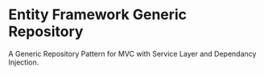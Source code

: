 # Entity Framework Generic Repository
A Generic Repository Pattern for MVC with Service Layer and Dependancy Injection.
